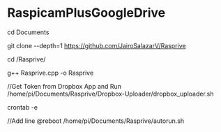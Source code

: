 # RaspicamPlusGoogleDrive

cd Documents

git clone --depth=1 https://github.com/JairoSalazarV/Rasprive

cd /Rasprive/

g++ Rasprive.cpp -o Rasprive

//Get Token from Dropbox App and Run
/home/pi/Documents/Rasprive/Dropbox-Uploader/dropbox_uploader.sh  

crontab -e 

//Add line
@reboot /home/pi/Documents/Rasprive/autorun.sh

